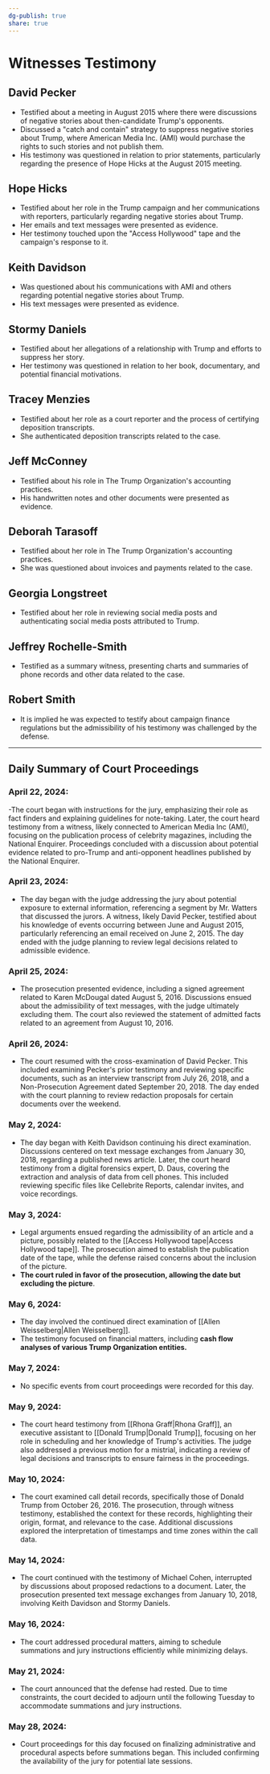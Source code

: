 ```yaml
---
dg-publish: true
share: true
---
```




# Witnesses Testimony
## **David Pecker**
- Testified about a meeting in August 2015 where there were discussions of negative stories about then-candidate Trump's opponents.
- Discussed a "catch and contain" strategy to suppress negative stories about Trump, where American Media Inc. (AMI) would purchase the rights to such stories and not publish them.
- His testimony was questioned in relation to prior statements, particularly regarding the presence of Hope Hicks at the August 2015 meeting.
## **Hope Hicks**
- Testified about her role in the Trump campaign and her communications with reporters, particularly regarding negative stories about Trump.
- Her emails and text messages were presented as evidence.
- Her testimony touched upon the "Access Hollywood" tape and the campaign's response to it.
##  **Keith Davidson**
- Was questioned about his communications with AMI and others regarding potential negative stories about Trump.
- His text messages were presented as evidence.
## **Stormy Daniels**
- Testified about her allegations of a relationship with Trump and efforts to suppress her story.
- Her testimony was questioned in relation to her book, documentary, and potential financial motivations.
##  **Tracey Menzies**
- Testified about her role as a court reporter and the process of certifying deposition transcripts.
- She authenticated deposition transcripts related to the case.
## **Jeff McConney**
- Testified about his role in The Trump Organization's accounting practices.
- His handwritten notes and other documents were presented as evidence.
## **Deborah Tarasoff**
- Testified about her role in The Trump Organization's accounting practices.
- She was questioned about invoices and payments related to the case.
## **Georgia Longstreet**
- Testified about her role in reviewing social media posts and authenticating social media posts attributed to Trump.
## **Jeffrey Rochelle-Smith**
- Testified as a summary witness, presenting charts and summaries of phone records and other data related to the case.
##  **Robert Smith**
- It is implied he was expected to testify about campaign finance regulations but the admissibility of his testimony was challenged by the defense.

---

## Daily Summary of Court Proceedings

### **April 22, 2024:**
-The court began with instructions for the jury, emphasizing their role as fact finders and explaining guidelines for note-taking. Later, the court heard testimony from a witness, likely connected to American Media Inc (AMI), focusing on the publication process of celebrity magazines, including the National Enquirer. Proceedings concluded with a discussion about potential evidence related to pro-Trump and anti-opponent headlines published by the National Enquirer.
    
### **April 23, 2024:**
- The day began with the judge addressing the jury about potential exposure to external information, referencing a segment by Mr. Watters that discussed the jurors. A witness, likely David Pecker, testified about his knowledge of events occurring between June and August 2015, particularly referencing an email received on June 2, 2015. The day ended with the judge planning to review legal decisions related to admissible evidence.
    
### **April 25, 2024:** 
- The prosecution presented evidence, including a signed agreement related to Karen McDougal dated August 5, 2016. Discussions ensued about the admissibility of text messages, with the judge ultimately excluding them. The court also reviewed the statement of admitted facts related to an agreement from August 10, 2016.
    
### **April 26, 2024:** 
- The court resumed with the cross-examination of David Pecker. This included examining Pecker's prior testimony and reviewing specific documents, such as an interview transcript from July 26, 2018, and a Non-Prosecution Agreement dated September 20, 2018. The day ended with the court planning to review redaction proposals for certain documents over the weekend.
    
###  **May 2, 2024:** 
- The day began with Keith Davidson continuing his direct examination. Discussions centered on text message exchanges from January 30, 2018, regarding a published news article. Later, the court heard testimony from a digital forensics expert, D. Daus, covering the extraction and analysis of data from cell phones. This included reviewing specific files like Cellebrite Reports, calendar invites, and voice recordings.
    
### **May 3, 2024:** 
- Legal arguments ensued regarding the admissibility of an article and a picture, possibly related to the [[Access Hollywood tape|Access Hollywood tape]]. The prosecution aimed to establish the publication date of the tape, while the defense raised concerns about the inclusion of the picture. 
- **The court ruled in favor of the prosecution, allowing the date but excluding the picture**.
    
### **May 6, 2024:** 
- The day involved the continued direct examination of [[Allen Weisselberg|Allen Weisselberg]]. 
- The testimony focused on financial matters, including **cash flow analyses of various Trump Organization entities.**
    
### **May 7, 2024:** 
- No specific events from court proceedings were recorded for this day.
    
###  **May 9, 2024:** 
- The court heard testimony from [[Rhona Graff|Rhona Graff]], an executive assistant to [[Donald Trump|Donald Trump]], focusing on her role in scheduling and her knowledge of Trump's activities. The judge also addressed a previous motion for a mistrial, indicating a review of legal decisions and transcripts to ensure fairness in the proceedings.
    
### **May 10, 2024:** 
- The court examined call detail records, specifically those of Donald Trump from October 26, 2016. The prosecution, through witness testimony, established the context for these records, highlighting their origin, format, and relevance to the case. Additional discussions explored the interpretation of timestamps and time zones within the call data.
    
### **May 14, 2024:** 
- The court continued with the testimony of Michael Cohen, interrupted by discussions about proposed redactions to a document. Later, the prosecution presented text message exchanges from January 10, 2018, involving Keith Davidson and Stormy Daniels.
    
### **May 16, 2024:** 
- The court addressed procedural matters, aiming to schedule summations and jury instructions efficiently while minimizing delays.
    
### **May 21, 2024:** 
- The court announced that the defense had rested. Due to time constraints, the court decided to adjourn until the following Tuesday to accommodate summations and jury instructions.
    
### **May 28, 2024:** 
- Court proceedings for this day focused on finalizing administrative and procedural aspects before summations began. This included confirming the availability of the jury for potential late sessions.
    

